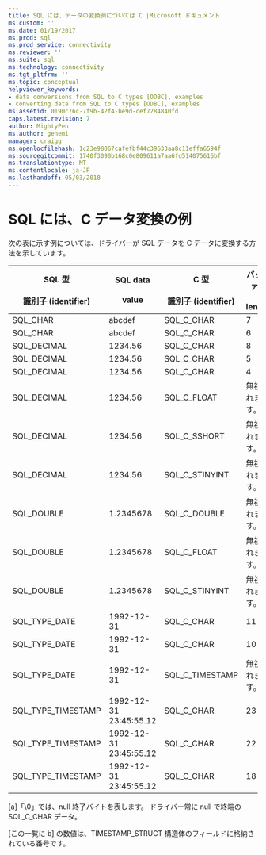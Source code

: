 ```yaml
---
title: SQL には、データの変換例については C |Microsoft ドキュメント
ms.custom: ''
ms.date: 01/19/2017
ms.prod: sql
ms.prod_service: connectivity
ms.reviewer: ''
ms.suite: sql
ms.technology: connectivity
ms.tgt_pltfrm: ''
ms.topic: conceptual
helpviewer_keywords:
- data conversions from SQL to C types [ODBC], examples
- converting data from SQL to C types [ODBC], examples
ms.assetid: 0190c76c-7f9b-42f4-be9d-cef7284840fd
caps.latest.revision: 7
author: MightyPen
ms.author: genemi
manager: craigg
ms.openlocfilehash: 1c23e98067cafefbf44c39633aa8c11effa6594f
ms.sourcegitcommit: 1740f3090b168c0e809611a7aa6fd514075616bf
ms.translationtype: MT
ms.contentlocale: ja-JP
ms.lasthandoff: 05/03/2018
---
```

# <a name="sql-to-c-data-conversion-examples"></a>SQL には、C データ変換の例
次の表に示す例については、ドライバーが SQL データを C データに変換する方法を示しています。  
  
|SQL 型<br /><br /> 識別子 (identifier)|SQL data<br /><br /> value|C 型<br /><br /> 識別子 (identifier)|バッファー<br /><br /> length|**TargetValuePtr*|SQLSTATE|  
|-----------------------------|------------------------|---------------------------|-----------------------|------------------------|--------------|  
|SQL_CHAR|abcdef|SQL_C_CHAR|7|abcdef\0 [a]|n/a|  
|SQL_CHAR|abcdef|SQL_C_CHAR|6|abcde\0 [a]|01004|  
|SQL_DECIMAL|1234.56|SQL_C_CHAR|8|1234.56\0 [a]|n/a|  
|SQL_DECIMAL|1234.56|SQL_C_CHAR|5|1234\0 [a]|01004|  
|SQL_DECIMAL|1234.56|SQL_C_CHAR|4|----|22003|  
|SQL_DECIMAL|1234.56|SQL_C_FLOAT|無視されます。|1234.56|n/a|  
|SQL_DECIMAL|1234.56|SQL_C_SSHORT|無視されます。|1234|01S07|  
|SQL_DECIMAL|1234.56|SQL_C_STINYINT|無視されます。|----|22003|  
SQL_DOUBLE|1.2345678|SQL_C_DOUBLE|無視されます。|1.2345678|n/a|  
|SQL_DOUBLE|1.2345678|SQL_C_FLOAT|無視されます。|1.234567|n/a|  
|SQL_DOUBLE|1.2345678|SQL_C_STINYINT|無視されます。|1|n/a|  
|SQL_TYPE_DATE|1992-12-31|SQL_C_CHAR|11|1992-12-31\0 [a]|n/a|  
|SQL_TYPE_DATE|1992-12-31|SQL_C_CHAR|10|-----|22003|  
|SQL_TYPE_DATE|1992-12-31|SQL_C_TIMESTAMP|無視されます。|1992,12,31、0,0,0,0 [b]|n/a|  
|SQL_TYPE_TIMESTAMP|1992-12-31 23:45:55.12|SQL_C_CHAR|23|1992-12-31 23:45:55.12\0 [a]|n/a|  
SQL_TYPE_TIMESTAMP|1992-12-31 23:45:55.12|SQL_C_CHAR|22|1992-12-31 23:45:55.1\0 [a]|01004|  
|SQL_TYPE_TIMESTAMP|1992-12-31 23:45:55.12|SQL_C_CHAR|18|----|22003|  
  
 [a]「\0」では、null 終了バイトを表します。 ドライバー常に null で終端の SQL_C_CHAR データ。  
  
 [この一覧に b] の数値は、TIMESTAMP_STRUCT 構造体のフィールドに格納されている番号です。
